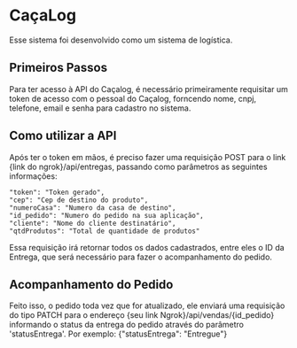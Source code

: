 # CaçaLog

Esse sistema foi desenvolvido como um sistema de logística.


## Primeiros Passos

Para ter acesso à API do Caçalog, é necessário primeiramente requisitar um token de acesso com o pessoal do Caçalog, forncendo nome, cnpj, telefone, email e senha para cadastro no sistema.

## Como utilizar a API

Após ter o token em mãos, é preciso fazer uma requisição POST para o link {link do ngrok}/api/entregas, passando como parâmetros as seguintes informações:


    "token": "Token gerado",
    "cep": "Cep de destino do produto",
    "numeroCasa": "Numero da casa de destino",
    "id_pedido": "Numero do pedido na sua aplicação",
    "cliente": "Nome do cliente destinatário",
    "qtdProdutos": "Total de quantidade de produtos"


Essa requisição irá retornar todos os dados cadastrados, entre eles o ID da Entrega, que será necessário para fazer o acompanhamento do pedido.

## Acompanhamento do Pedido

Feito isso, o pedido toda vez que for atualizado, ele enviará uma requisição do tipo PATCH para o endereço {seu link Ngrok}/api/vendas/{id_pedido} informando o status da entrega do pedido através do parâmetro 'statusEntrega'. Por exemplo: {"statusEntrega": "Entregue"}




